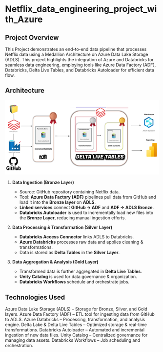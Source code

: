 # Netflix_data_engineering_project_with_Azure

## Project Overview
This Project demonstrates an end-to-end data pipeline that processes Netflix data using a Medallion Architecture on Azure Data Lake Storage (ADLS). This project highlights the integration of Azure and Databricks for seamless data engineering, employing tools like Azure Data Factory (ADF), Databricks, Delta Live Tables, and Databricks Autoloader for efficient data flow.

## Architecture
![Project Architecture](screenshots/azure_architecture.png)



1. **Data Ingestion (Bronze Layer)**
   - Source: GitHub repository containing Netflix data.  
   - Tool: **Azure Data Factory (ADF)** pipelines pull data from GitHub and load it into the **Bronze layer** on **ADLS**.
   - **Linked services** connect **GitHub → ADF** and **ADF → ADLS Bronze**.  
   - **Databricks Autoloader** is used to incrementally load new files into the **Bronze Layer**, reducing manual ingestion efforts.

2. **Data Processing & Transformation (Silver Layer)**
   - **Databricks Access Connector** links ADLS to Databricks.  
   - **Azure Databricks** processes raw data and applies cleaning & transformations.  
   - Data is stored as **Delta Tables** in the **Silver Layer**.  

3. **Data Aggregation & Analysis (Gold Layer)**
   - Transformed data is further aggregated in **Delta Live Tables**.  
   - **Unity Catalog** is used for data governance & organization.  
   - **Databricks Workflows** schedule and orchestrate jobs.  


## Technologies Used
Azure Data Lake Storage (ADLS) – Storage for Bronze, Silver, and Gold layers.
Azure Data Factory (ADF) – ETL tool for ingesting data from GitHub to ADLS.
Azure Databricks – Processing, transformation, and analysis engine.
Delta Lake & Delta Live Tables – Optimized storage & real-time transformations.
Databricks Autoloader – Automated and incremental ingestion of new data files.
Unity Catalog – Centralized governance for managing data assets.
Databricks Workflows – Job scheduling and orchestration.
